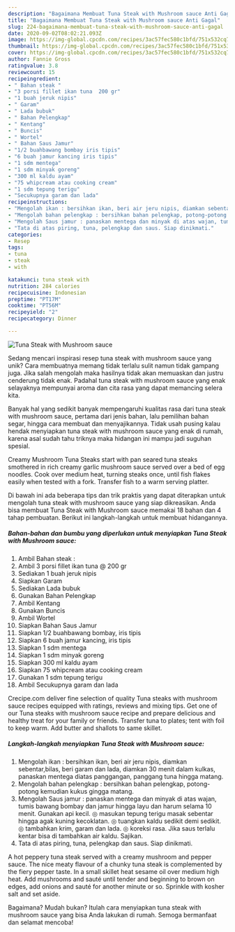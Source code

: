 ```yaml
---
description: "Bagaimana Membuat Tuna Steak with Mushroom sauce Anti Gagal"
title: "Bagaimana Membuat Tuna Steak with Mushroom sauce Anti Gagal"
slug: 224-bagaimana-membuat-tuna-steak-with-mushroom-sauce-anti-gagal
date: 2020-09-02T08:02:21.093Z
image: https://img-global.cpcdn.com/recipes/3ac57fec580c1bfd/751x532cq70/tuna-steak-with-mushroom-sauce-foto-resep-utama.jpg
thumbnail: https://img-global.cpcdn.com/recipes/3ac57fec580c1bfd/751x532cq70/tuna-steak-with-mushroom-sauce-foto-resep-utama.jpg
cover: https://img-global.cpcdn.com/recipes/3ac57fec580c1bfd/751x532cq70/tuna-steak-with-mushroom-sauce-foto-resep-utama.jpg
author: Fannie Gross
ratingvalue: 3.8
reviewcount: 15
recipeingredient:
- " Bahan steak "
- "3 porsi fillet ikan tuna  200 gr"
- "1 buah jeruk nipis"
- " Garam"
- " Lada bubuk"
- " Bahan Pelengkap"
- " Kentang"
- " Buncis"
- " Wortel"
- " Bahan Saus Jamur"
- "1/2 buahbawang bombay iris tipis"
- "6 buah jamur kancing iris tipis"
- "1 sdm mentega"
- "1 sdm minyak goreng"
- "300 ml kaldu ayam"
- "75 whipcream atau cooking cream"
- "1 sdm tepung terigu"
- "Secukupnya garam dan lada"
recipeinstructions:
- "Mengolah ikan : bersihkan ikan, beri air jeru nipis, diamkan sebentar,bilas, beri garam dan lada, diamkan 30 menit dalam kulkas, panaskan mentega diatas panggangan, panggang tuna hingga matang."
- "Mengolah bahan pelengkap : bersihkan bahan pelengkap, potong-potong kemudian kukus gingga matang."
- "Mengolah Saus jamur : panaskan mentega dan minyak di atas wajan, tumis bawang bombay dan jamur hingga layu dan harum selama 10 menit. Gunakan api kecil. ◎ masukan tepung terigu masak sebentar hingga agak kuning kecoklatan. ◎ tuangkan kaldu sedikit demi sedikit. ◎ tambahkan krim, garam dan lada. ◎ koreksi rasa. Jika saus terlalu kentar bisa di tambahkan air kaldu. Sajikan."
- "Tata di atas piring, tuna, pelengkap dan saus. Siap dinikmati."
categories:
- Resep
tags:
- tuna
- steak
- with

katakunci: tuna steak with 
nutrition: 284 calories
recipecuisine: Indonesian
preptime: "PT17M"
cooktime: "PT56M"
recipeyield: "2"
recipecategory: Dinner

---
```



![Tuna Steak with Mushroom sauce](https://img-global.cpcdn.com/recipes/3ac57fec580c1bfd/751x532cq70/tuna-steak-with-mushroom-sauce-foto-resep-utama.jpg)

Sedang mencari inspirasi resep tuna steak with mushroom sauce yang unik? Cara membuatnya memang tidak terlalu sulit namun tidak gampang juga. Jika salah mengolah maka hasilnya tidak akan memuaskan dan justru cenderung tidak enak. Padahal tuna steak with mushroom sauce yang enak selayaknya mempunyai aroma dan cita rasa yang dapat memancing selera kita.

Banyak hal yang sedikit banyak mempengaruhi kualitas rasa dari tuna steak with mushroom sauce, pertama dari jenis bahan, lalu pemilihan bahan segar, hingga cara membuat dan menyajikannya. Tidak usah pusing kalau hendak menyiapkan tuna steak with mushroom sauce yang enak di rumah, karena asal sudah tahu triknya maka hidangan ini mampu jadi suguhan spesial.

Creamy Mushroom Tuna Steaks start with pan seared tuna steaks smothered in rich creamy garlic mushroom sauce served over a bed of egg noodles. Cook over medium heat, turning steaks once, until fish flakes easily when tested with a fork. Transfer fish to a warm serving platter.


Di bawah ini ada beberapa tips dan trik praktis yang dapat diterapkan untuk mengolah tuna steak with mushroom sauce yang siap dikreasikan. Anda bisa membuat Tuna Steak with Mushroom sauce memakai 18 bahan dan 4 tahap pembuatan. Berikut ini langkah-langkah untuk membuat hidangannya.

<!--inarticleads1-->

##### Bahan-bahan dan bumbu yang diperlukan untuk menyiapkan Tuna Steak with Mushroom sauce:

1. Ambil  Bahan steak :
1. Ambil 3 porsi fillet ikan tuna @ 200 gr
1. Sediakan 1 buah jeruk nipis
1. Siapkan  Garam
1. Sediakan  Lada bubuk
1. Gunakan  Bahan Pelengkap
1. Ambil  Kentang
1. Gunakan  Buncis
1. Ambil  Wortel
1. Siapkan  Bahan Saus Jamur
1. Siapkan 1/2 buahbawang bombay, iris tipis
1. Siapkan 6 buah jamur kancing, iris tipis
1. Siapkan 1 sdm mentega
1. Siapkan 1 sdm minyak goreng
1. Siapkan 300 ml kaldu ayam
1. Siapkan 75 whipcream atau cooking cream
1. Gunakan 1 sdm tepung terigu
1. Ambil Secukupnya garam dan lada


Crecipe.com deliver fine selection of quality Tuna steaks with mushroom sauce recipes equipped with ratings, reviews and mixing tips. Get one of our Tuna steaks with mushroom sauce recipe and prepare delicious and healthy treat for your family or friends. Transfer tuna to plates; tent with foil to keep warm. Add butter and shallots to same skillet. 

<!--inarticleads2-->

##### Langkah-langkah menyiapkan Tuna Steak with Mushroom sauce:

1. Mengolah ikan : bersihkan ikan, beri air jeru nipis, diamkan sebentar,bilas, beri garam dan lada, diamkan 30 menit dalam kulkas, panaskan mentega diatas panggangan, panggang tuna hingga matang.
1. Mengolah bahan pelengkap : bersihkan bahan pelengkap, potong-potong kemudian kukus gingga matang.
1. Mengolah Saus jamur : panaskan mentega dan minyak di atas wajan, tumis bawang bombay dan jamur hingga layu dan harum selama 10 menit. Gunakan api kecil. ◎ masukan tepung terigu masak sebentar hingga agak kuning kecoklatan. ◎ tuangkan kaldu sedikit demi sedikit. ◎ tambahkan krim, garam dan lada. ◎ koreksi rasa. Jika saus terlalu kentar bisa di tambahkan air kaldu. Sajikan.
1. Tata di atas piring, tuna, pelengkap dan saus. Siap dinikmati.


A hot peppery tuna steak served with a creamy mushroom and pepper sauce. The nice meaty flavour of a chunky tuna steak is complemented by the fiery pepper taste. In a small skillet heat sesame oil over medium high heat. Add mushrooms and sauté until tender and beginning to brown on edges, add onions and sauté for another minute or so. Sprinkle with kosher salt and set aside. 

Bagaimana? Mudah bukan? Itulah cara menyiapkan tuna steak with mushroom sauce yang bisa Anda lakukan di rumah. Semoga bermanfaat dan selamat mencoba!
